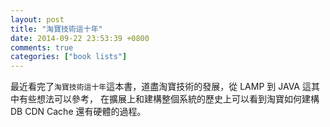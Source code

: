 ```yaml
---
layout: post
title: "淘寶技術這十年"
date: 2014-09-22 23:53:39 +0800
comments: true
categories: ["book lists"]
---
```



<!-- more -->

最近看完了`淘寶技術這十年`這本書，道盡淘寶技術的發展，從 LAMP 到 JAVA 這其中有些想法可以參考，
在擴展上和建構整個系統的歷史上可以看到淘寶如何建構 DB CDN Cache 還有硬體的過程。